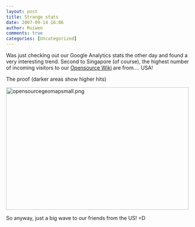 ```yaml
---
layout: post
title: Strange stats
date: 2007-09-14 16:06
author: Ruiwen
comments: true
categories: [Uncategorized]
---
```

Was just checking out our Google Analytics stats the other day and found a very interesting trend. Second to Singapore (of course), the highest number of incoming visitors to our <a href="http://opensource.nus.edu.sg">Opensource Wiki</a> are from.... USA!

The proof (darker areas show higher hits)

<a href='http://linuxNUS.org/wp-content/uploads/2007/09/opensourcegeomapsmall.png' title='opensourcegeomapsmall.png'><img src='http://linuxNUS.org/wp-content/uploads/2007/09/opensourcegeomapsmall.png' alt='opensourcegeomapsmall.png' width=500 height=335/></a>


So anyway, just a big wave to our friends from the US! =D
